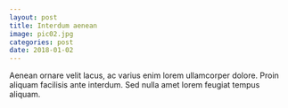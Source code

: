 ```yaml
---
layout: post
title: Interdum aenean
image: pic02.jpg
categories: post
date: 2018-01-02
---
```

Aenean ornare velit lacus, ac varius enim lorem ullamcorper dolore. Proin aliquam facilisis ante interdum. Sed nulla amet lorem feugiat tempus aliquam.
